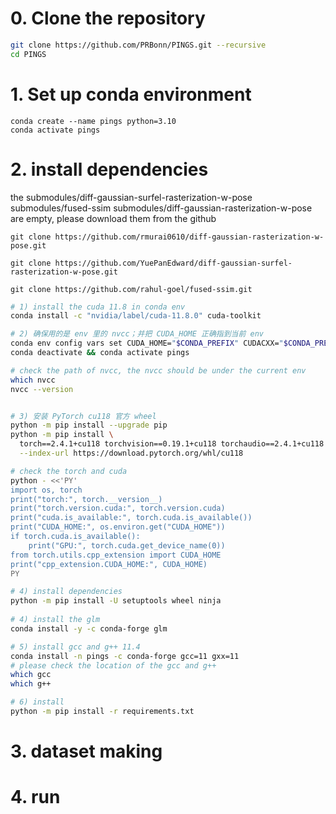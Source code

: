 # 0. Clone the repository
```bash
git clone https://github.com/PRBonn/PINGS.git --recursive
cd PINGS
```

# 1. Set up conda environment
```conda
conda create --name pings python=3.10
conda activate pings
```

# 2. install dependencies
the 
submodules/diff-gaussian-surfel-rasterization-w-pose
submodules/fused-ssim
submodules/diff-gaussian-rasterization-w-pose
are empty, please download them from the github
```git
git clone https://github.com/rmurai0610/diff-gaussian-rasterization-w-pose.git

git clone https://github.com/YuePanEdward/diff-gaussian-surfel-rasterization-w-pose.git

git clone https://github.com/rahul-goel/fused-ssim.git
```


```bash
# 1) install the cuda 11.8 in conda env
conda install -c "nvidia/label/cuda-11.8.0" cuda-toolkit

# 2) 确保用的是 env 里的 nvcc；并把 CUDA_HOME 正确指到当前 env
conda env config vars set CUDA_HOME="$CONDA_PREFIX" CUDACXX="$CONDA_PREFIX/bin/nvcc" TORCH_CUDA_ARCH_LIST="8.6"
conda deactivate && conda activate pings

# check the path of nvcc, the nvcc should be under the current env
which nvcc
nvcc --version


# 3) 安装 PyTorch cu118 官方 wheel
python -m pip install --upgrade pip
python -m pip install \
  torch==2.4.1+cu118 torchvision==0.19.1+cu118 torchaudio==2.4.1+cu118 \
  --index-url https://download.pytorch.org/whl/cu118

# check the torch and cuda
python - <<'PY'                                
import os, torch
print("torch:", torch.__version__)
print("torch.version.cuda:", torch.version.cuda)
print("cuda.is_available:", torch.cuda.is_available())
print("CUDA_HOME:", os.environ.get("CUDA_HOME"))
if torch.cuda.is_available():
    print("GPU:", torch.cuda.get_device_name(0))
from torch.utils.cpp_extension import CUDA_HOME
print("cpp_extension.CUDA_HOME:", CUDA_HOME)
PY

# 4) install dependencies
python -m pip install -U setuptools wheel ninja
  
# 4) install the glm
conda install -y -c conda-forge glm

# 5) install gcc and g++ 11.4
conda install -n pings -c conda-forge gcc=11 gxx=11
# please check the location of the gcc and g++
which gcc
which g++

# 6) install 
python -m pip install -r requirements.txt

```
# 3. dataset making
# 4. run
